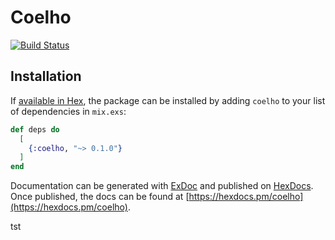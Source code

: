 # Coelho

[![Build Status](https://travis-ci.org/Xerpa/coelho.svg?branch=master)](https://travis-ci.org/Xerpa/coelho)

## Installation

If [available in Hex](https://hex.pm/docs/publish), the package can be installed
by adding `coelho` to your list of dependencies in `mix.exs`:

```elixir
def deps do
  [
    {:coelho, "~> 0.1.0"}
  ]
end
```

Documentation can be generated with [ExDoc](https://github.com/elixir-lang/ex_doc)
and published on [HexDocs](https://hexdocs.pm). Once published, the docs can
be found at [https://hexdocs.pm/coelho](https://hexdocs.pm/coelho).



tst